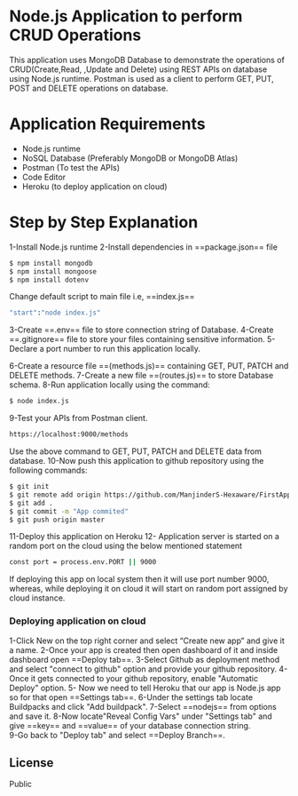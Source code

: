 # Node.js Application to perform CRUD Operations



This application uses MongoDB Database to demonstrate the operations of CRUD(Create,Read, ,Update and Delete) using REST APIs on database using Node.js runtime. Postman is used as a client to perform GET, PUT, POST and DELETE operations on database.


# Application Requirements

  - Node.js runtime
  - NoSQL Database (Preferably MongoDB or MongoDB Atlas)
  - Postman (To test the APIs)
  - Code Editor
  - Heroku (to deploy application on cloud)  

# Step by Step Explanation
1-Install Node.js runtime
2-Install dependencies in ==package.json== file
```sh
$ npm install mongodb
$ npm install mongoose
$ npm install dotenv
```
Change default script to main file i.e, ==index.js==
```sh
"start":"node index.js"
```
3-Create ==.env== file to store connection string of Database.
4-Create ==.gitignore== file to store your files containing sensitive information. 
5-Declare a port number to run this application locally.

6-Create a resource file ==(methods.js)== containing GET, PUT, PATCH and DELETE methods.
7-Create a new file ==(routes.js)== to store Database schema.
8-Run application locally using the command:
```sh
$ node index.js
```
9-Test your APIs from Postman client.
```sh
https://localhost:9000/methods
```
Use the above command to GET, PUT, PATCH and DELETE data from database.
10-Now push this application to github repository using the following commands:
```sh
$ git init
$ git remote add origin https://github.com/ManjinderS-Hexaware/FirstApp
$ git add .
$ git commit -m "App commited"
$ git push origin master
```
11-Deploy this application on Heroku
12- Application server is started on a random port on the cloud using the below mentioned statement
```sh
const port = process.env.PORT || 9000
```
If deploying this app on local system then it will use port number 9000, whereas, while deploying it on cloud it will start on random port assigned by cloud instance.

### Deploying application on cloud
1-Click New on the top right corner and select “Create new app” and give it a name.
2-Once your app is created then open dashboard of it and inside dashboard open ==Deploy tab==.
3-Select Github as deployment method and select "connect to github" option and provide your github repository.
4-Once it gets connected to your github repository, enable "Automatic Deploy" option.
5- Now we need to tell Heroku that our app is Node.js app so for that open ==Settings tab==.
6-Under the settings tab locate Buildpacks and click "Add buildpack".
7-Select ==nodejs== from options and save it.
8-Now locate"Reveal Config Vars" under "Settings tab" and give ==key== and ==value== of your database connection string.  
9-Go back to "Deploy tab" and select ==Deploy Branch==.



License
----

Public

[//]: # (These are reference links used in the body of this note and get stripped out when the markdown processor does its job. There is no need to format nicely because it shouldn't be seen. Thanks SO - http://stackoverflow.com/questions/4823468/store-comments-in-markdown-syntax)


   [dill]: <https://github.com/joemccann/dillinger>
   [git-repo-url]: <https://github.com/joemccann/dillinger.git>
   [john gruber]: <http://daringfireball.net>
   [df1]: <http://daringfireball.net/projects/markdown/>
   [markdown-it]: <https://github.com/markdown-it/markdown-it>
   [Ace Editor]: <http://ace.ajax.org>
   [node.js]: <http://nodejs.org>
   [Twitter Bootstrap]: <http://twitter.github.com/bootstrap/>
   [jQuery]: <http://jquery.com>
   [@tjholowaychuk]: <http://twitter.com/tjholowaychuk>
   [express]: <http://expressjs.com>
   [AngularJS]: <http://angularjs.org>
   [Gulp]: <http://gulpjs.com>

   [PlDb]: <https://github.com/joemccann/dillinger/tree/master/plugins/dropbox/README.md>
   [PlGh]: <https://github.com/joemccann/dillinger/tree/master/plugins/github/README.md>
   [PlGd]: <https://github.com/joemccann/dillinger/tree/master/plugins/googledrive/README.md>
   [PlOd]: <https://github.com/joemccann/dillinger/tree/master/plugins/onedrive/README.md>
   [PlMe]: <https://github.com/joemccann/dillinger/tree/master/plugins/medium/README.md>
   [PlGa]: <https://github.com/RahulHP/dillinger/blob/master/plugins/googleanalytics/README.md>
